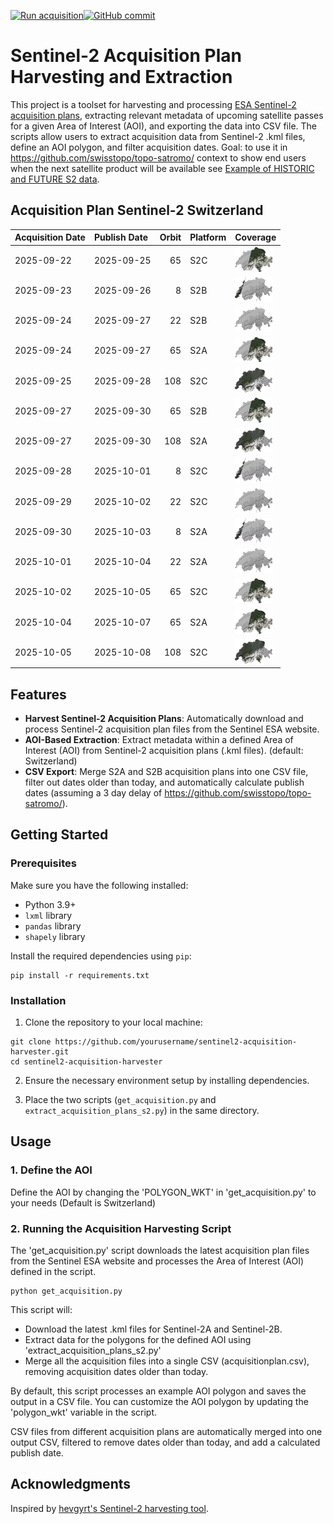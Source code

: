 [![Run acquisition](https://github.com/davidoesch/Sentinel-2-Acquisition-Plan-Harvesting/actions/workflows/run_acquisition.yml/badge.svg)](https://github.com/davidoesch/Sentinel-2-Acquisition-Plan-Harvesting/actions/workflows/run_acquisition.yml)[![GitHub commit](https://img.shields.io/github/last-commit/davidoesch/Sentinel-2-Acquisition-Plan-Harvesting)](https://github.com/davidoesch/Sentinel-2-Acquisition-Plan-Harvesting/commits/main)

# Sentinel-2 Acquisition Plan Harvesting and Extraction

This project is a toolset for harvesting and processing [ESA Sentinel-2 acquisition plans](https://sentinel.esa.int/web/sentinel/copernicus/sentinel-2/acquisition-plans), extracting relevant metadata of upcoming satellite passes for a given Area of Interest (AOI), and exporting the data into CSV file. The scripts allow users to extract acquisition data from Sentinel-2 .kml files, define an AOI polygon, and filter acquisition dates. Goal: to use it in https://github.com/swisstopo/topo-satromo/ context to show end users when the next satellite product will be available see [Example of HISTORIC and FUTURE S2 data](https://davidoesch.github.io/Sentinel-2-Acquisition-Plan-Harvesting/calendar.html).

## Acquisition Plan Sentinel-2 Switzerland
| Acquisition Date   | Publish Date   |   Orbit | Platform   | Coverage                    |
|:-------------------|:---------------|--------:|:-----------|:----------------------------|
| 2025-09-22         | 2025-09-25     |      65 | S2C        | ![Coverage](assets/65.png)  |
| 2025-09-23         | 2025-09-26     |       8 | S2B        | ![Coverage](assets/8.png)   |
| 2025-09-24         | 2025-09-27     |      22 | S2B        | ![Coverage](assets/22.png)  |
| 2025-09-24         | 2025-09-27     |      65 | S2A        | ![Coverage](assets/65.png)  |
| 2025-09-25         | 2025-09-28     |     108 | S2C        | ![Coverage](assets/108.png) |
| 2025-09-27         | 2025-09-30     |      65 | S2B        | ![Coverage](assets/65.png)  |
| 2025-09-27         | 2025-09-30     |     108 | S2A        | ![Coverage](assets/108.png) |
| 2025-09-28         | 2025-10-01     |       8 | S2C        | ![Coverage](assets/8.png)   |
| 2025-09-29         | 2025-10-02     |      22 | S2C        | ![Coverage](assets/22.png)  |
| 2025-09-30         | 2025-10-03     |       8 | S2A        | ![Coverage](assets/8.png)   |
| 2025-10-01         | 2025-10-04     |      22 | S2A        | ![Coverage](assets/22.png)  |
| 2025-10-02         | 2025-10-05     |      65 | S2C        | ![Coverage](assets/65.png)  |
| 2025-10-04         | 2025-10-07     |      65 | S2A        | ![Coverage](assets/65.png)  |
| 2025-10-05         | 2025-10-08     |     108 | S2C        | ![Coverage](assets/108.png) |

## Features

- **Harvest Sentinel-2 Acquisition Plans**: Automatically download and process Sentinel-2 acquisition plan files from the Sentinel ESA website.
- **AOI-Based Extraction**: Extract metadata within a defined Area of Interest (AOI) from Sentinel-2 acquisition plans (.kml files). (default: Switzerland)
- **CSV Export**: Merge S2A and S2B  acquisition plans into one CSV file, filter out dates older than today, and automatically calculate publish dates (assuming a 3 day delay of https://github.com/swisstopo/topo-satromo/).

## Getting Started

### Prerequisites

Make sure you have the following installed:

- Python 3.9+
- `lxml` library
- `pandas` library
- `shapely` library

Install the required dependencies using `pip`:

```
pip install -r requirements.txt
```
### Installation
1. Clone the repository to your local machine:

```
git clone https://github.com/yourusername/sentinel2-acquisition-harvester.git
cd sentinel2-acquisition-harvester
```
2. Ensure the necessary environment setup by installing dependencies.

3. Place the two scripts (`get_acquisition.py` and `extract_acquisition_plans_s2.py`) in the same directory.

## Usage
### 1. Define the AOI
Define the AOI by changing the 'POLYGON_WKT' in 'get_acquisition.py' to your needs (Default is Switzerland)

### 2. Running the Acquisition Harvesting Script
The 'get_acquisition.py' script downloads the latest acquisition plan files from the Sentinel ESA website and processes the Area of Interest (AOI) defined in the script.
```
python get_acquisition.py
```
This script will:

- Download the latest .kml files for Sentinel-2A and Sentinel-2B.
- Extract data for the polygons for the defined AOI using  'extract_acquisition_plans_s2.py'
- Merge all the acquisition files into a single CSV (acquisitionplan.csv), removing acquisition dates older than today.

By default, this script processes an example AOI polygon and saves the output in a CSV file. You can customize the AOI polygon by updating the 'polygon_wkt' variable in the script.

CSV files from different acquisition plans are automatically merged into one output CSV, filtered to remove dates older than today, and add a calculated publish date.

## Acknowledgments
Inspired by [hevgyrt's Sentinel-2 harvesting tool](https://github.com/hevgyrt/harvest_sentinel_acquisition_plans/).




